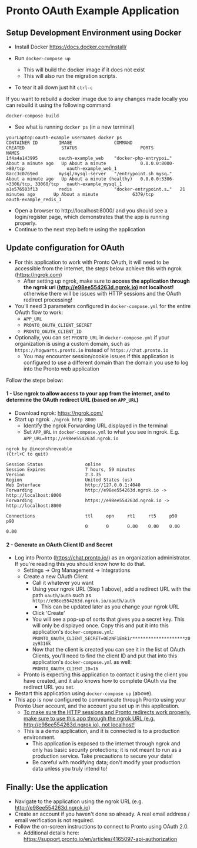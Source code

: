# Pronto OAuth Example Application

## Setup Development Environment using Docker
- Install Docker https://docs.docker.com/install/
- Run `docker-compose up`
  - This will build the docker image if it does not exist
  - This will also run the migration scripts.

- To tear it all down just hit `ctrl-c`

If you want to rebuild a docker image due to any changes made locally you can rebuild it using the following command

```
docker-compose build
```

- See what is running `docker ps`  (in a new terminal)
```
yourLaptop:oauth-example username$ docker ps
CONTAINER ID        IMAGE                COMMAND                  CREATED              STATUS                        PORTS                               NAMES
1f4a4a143995        oauth-example_web    "docker-php-entrypoi…"   About a minute ago   Up About a minute             0.0.0.0:8000->80/tcp                oauth-example_web_1
8acc3c0769ed        mysql/mysql-server   "/entrypoint.sh mysq…"   About a minute ago   Up About a minute (healthy)   0.0.0.0:3306->3306/tcp, 33060/tcp   oauth-example_mysql_1
a1e576503f13        redis                "docker-entrypoint.s…"   21 minutes ago       Up About a minute             6379/tcp                            oauth-example_redis_1
```
- Open a browser to http://localhost:8000/ and you should see a login/register page, which demonstrates that the app is running properly.
- Continue to the next step before using the application

## Update configuration for OAuth

- For this application to work with Pronto OAuth, it will need to be accessible from the internet, the steps below achieve this with ngrok (https://ngrok.com)
  -  After setting up ngrok, make sure to **access the application through the ngrok url (http://e98ee554263d.ngrok.io) not localhost!** otherwise there will be issues with HTTP sessions and the OAuth redirect processing!
- You'll need 3 parameters configured in `docker-compose.yml` for the entire OAuth flow to work:
  - `APP_URL`
  - `PRONTO_OAUTH_CLIENT_SECRET`
  - `PRONTO_OAUTH_CLIENT_ID`
- Optionally, you can set `PRONTO_URL` in `docker-compose.yml` if your organization is using a custom domain, such as `https://hogwarts.pronto.io` instead of `https://chat.pronto.io`
  - You may encounter session/cookie issues if this application is configured to use a different domain than the domain you use to log into the Pronto web application

Follow the steps below:

#### 1 - Use ngrok to allow access to your app from the internet, and to determine the OAuth redirect URL (based on `APP_URL`)
- Download ngrok: https://ngrok.com/
- Start up ngrok `./ngrok http 8000`
  - Identify the ngrok Forwarding URL displayed in the terminal
  - Set `APP_URL` in `docker-compose.yml` to what you see in ngrok. E.g. `APP_URL=http://e98ee554263d.ngrok.io`
```
ngrok by @inconshreveable                                                                                                                               (Ctrl+C to quit)
                                                                                                                                                                        
Session Status                online                                                                                                                                    
Session Expires               7 hours, 59 minutes                                                                                                                       
Version                       2.3.35                                                                                                                                    
Region                        United States (us)                                                                                                                        
Web Interface                 http://127.0.0.1:4040                                                                                                                     
Forwarding                    http://e98ee554263d.ngrok.io -> http://localhost:8000                                                                                     
Forwarding                    https://e98ee554263d.ngrok.io -> http://localhost:8000                                                                                    
                                                                                                                                                                        
Connections                   ttl     opn     rt1     rt5     p50     p90                                                                                               
                              0       0       0.00    0.00    0.00    0.00      
```

#### 2 - Generate an OAuth Client ID and Secret
- Log into Pronto (https://chat.pronto.io/) as an organization administrator. If you're reading this you should know how to do that.  
  - Settings -> Org Management -> Integrations
  - Create a new OAuth Client
    - Call it whatever you want
    - Using your ngrok URL (Step 1 above), add a redirect URL with the path `oauth/auth` such as `http://e98ee554263d.ngrok.io/oauth/auth`
      - This can be updated later as you change your ngrok URL
    - Click 'Create'
    - You will see a pop-up of sorts that gives you a secret key. This will only be displayed once. Copy this and put it into this application's `docker-compose.yml`: `PRONTO_OAUTH_CLIENT_SECRET=OEzNF1Emk1r********************z0zy9316k`
    - Now that the client is created you can see it in the list of OAuth Clients, you'll need to find the client ID and put that into this application's `docker-compose.yml` as well: `PRONTO_OAUTH_CLIENT_ID=16`
  - Pronto is expecting this application to contact it using the client you have created, and it also knows how to complete OAuth via the redirect URL you set.
- Restart this application using `docker-compose up` (above).
- This app is now configured to communicate through Pronto using your Pronto User account, and the account you set up in this application. 
  - <ins>To make sure the HTTP sessions and Pronto redirects work properly, make sure to use this app through the ngrok URL (e.g. http://e98ee554263d.ngrok.io), not localhost!</ins> 
  - This is a demo application, and it is connected is to a production environment.
    - This application is exposed to the internet through ngrok and only has basic security protections; it is not meant to run as a production service. Take precautions to secure your data!
    - Be careful with modifying data; don't modify your production data unless you truly intend to!
  
## Finally: Use the application

- Navigate to the application using the ngrok URL (e.g. http://e98ee554263d.ngrok.io)
- Create an account if you haven't done so already. A real email address / email verification is not required.
- Follow the on-screen instructions to connect to Pronto using OAuth 2.0.
  - Additional details here: https://support.pronto.io/en/articles/4165097-api-authorization 
